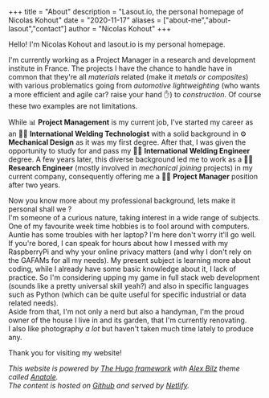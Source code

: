 +++
title = "About"
description = "Lasout.io, the personal homepage of Nicolas Kohout"
date = "2020-11-17"
aliases = ["about-me","about-lasout","contact"]
author = "Nicolas Kohout"
+++

Hello! I'm Nicolas Kohout and lasout.io is my personal homepage.

I'm currently working as a Project Manager in a research and development institute in France. The projects I have the chance to handle have in common that they're all _materials_ related (make it _metals or composites_) with various problematics going from _automotive lightweighting_ (who wants a more efficient and agile car? raise your hand ✋) to _construction_. Of course these two examples are not limitations.

While 📊 **Project Management** is my current job, I've started my career as an 👨‍🏭 **International Welding Technologist** with a solid background in ⚙ **Mechanical Design** as it was my first degree. After that, I was given the opportunity to study for and pass my 👨‍🎓 **International Welding Engineer** degree. A few years later, this diverse background led me to work as a 👨‍🔬 **Research Engineer** (mostly involved in _mechanical joining_ projects) in my current company, consequently offering me a 👨‍💼 **Project Manager** position after two years.

Now you know more about my professional background, lets make it personal shall we ?  
I'm someone of a curious nature, taking interest in a wide range of subjects. One of my favourite week time hobbies is to fool around with computers. Auntie has some troubles with her laptop? I'm here don't worry it'll go well. If you're bored, I can speak for hours about how I messed with my RaspberryPi and why your online privacy matters (and why I don't rely on the GAFAMs for all my needs). My present subject is learning more about coding, while I already have some basic knowledge about it, I lack of practice. So I'm considering upping my game in full stack web development (sounds like a pretty universal skill yeah?) and also in specific languages such as Python (which can be quite useful for specific industrial or data related needs).  
Aside from that, I'm not only a nerd but also a handyman, I'm the proud owner of the house I live in and its garden, that I'm currently renovating.  
I also like photography _a lot_ but haven't taken much time lately to produce any.

Thank you for visiting my website!

_This website is powered by [The Hugo framework](https://gohugo.io/) with [Alex Bilz](https://www.alexbilz.com/about/) theme called [Anatole](https://github.com/lxndrblz/anatole)._  
_The content is hosted on [Github](https://github.com/) and served by [Netlify](https://www.netlify.com/)._
